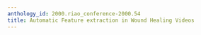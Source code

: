 ```yaml
---
anthology_id: 2000.riao_conference-2000.54
title: Automatic Feature extraction in Wound Healing Videos
---
```

